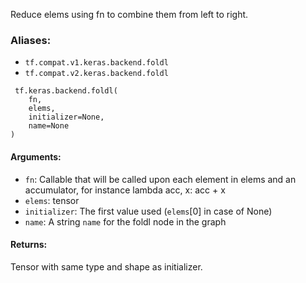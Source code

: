 
Reduce elems using fn to combine them from left to right.
### Aliases:
- `tf.compat.v1.keras.backend.foldl`
- `tf.compat.v2.keras.backend.foldl`

```
 tf.keras.backend.foldl(
    fn,
    elems,
    initializer=None,
    name=None
)
```
#### Arguments:
- `fn`: Callable that will be called upon each element in elems and an accumulator, for instance lambda acc, x: acc + x
- `elems`: tensor
- `initializer`: The first value used (`elems`[0] in case of None)
- `name`: A string `name` for the foldl node in the graph
#### Returns:

Tensor with same type and shape as initializer.
